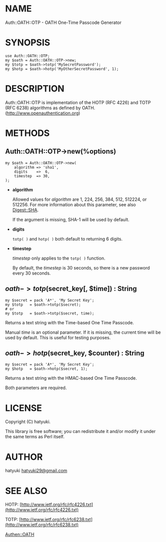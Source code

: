 # NAME

Auth::OATH::OTP - OATH One-Time Passcode Generator

# SYNOPSIS

    use Auth::OATH::OTP;
    my $oath = Auth::OATH::OTP->new;
    my $totp = $oath->totp('MySecretPassword');
    my $hotp = $oath->hotp('MyOtherSecretPassword', 1);

# DESCRIPTION

Auth::OATH::OTP is implementation of the HOTP (RFC 4226) and TOTP (RFC 6238)
algorithms as defined by OATH. (http://www.openauthentication.org)

# METHODS

## __Auth::OATH::OTP->new(%options)__

    my $oath = Auth::OATH::OTP->new(
        algorithm => 'sha1',
        digits    =>  6,
        timestep  => 30,
    );

- __algorithm__

    Allowed values for _algorithm_ are 1, 224, 256, 384, 512, 512224, or 512256.
    For more information about this parameter, see also [Digest::SHA](http://search.cpan.org/perldoc?Digest::SHA).

    If the argument is missing, SHA-1 will be used by default.

- __digits__

    `totp( )` and `hotp( )` both default to returning 6 digits.

- __timestep__

    _timestep_ only applies to the `totp( )` function.

    By default, the _timestep_ is 30 seconds, so there is a new password every 30 seconds.

## __$oath->totp($secret\_key\[, $time\]) : String__

    my $secret = pack 'A*', 'My Secret Key';
    my $totp   = $oath->totp($secret);
    # or
    my $totp   = $oath->totp($secret, time);

Returns a text string with the Time-based One Time Passcode.

Manual _time_ is an optional parameter.
If it is missing, the current time will be used by default.
This is useful for testing purposes.

## __$oath->hotp($secret\_key, $counter) : String__

    my $secret = pack 'A*', 'My Secret Key';
    my $hotp   = $oath->hotp($secret, 1);

Returns a text string with the HMAC-based One Time Passcode.

Both parameters are required.

# LICENSE

Copyright (C) hatyuki.

This library is free software; you can redistribute it and/or modify
it under the same terms as Perl itself.

# AUTHOR

hatyuki <hatyuki29@gmail.com>

# SEE ALSO

HOTP: [http://www.ietf.org/rfc/rfc4226.txt](http://www.ietf.org/rfc/rfc4226.txt)

TOTP: [http://www.ietf.org/rfc/rfc6238.txt](http://www.ietf.org/rfc/rfc6238.txt)

[Authen::OATH](http://search.cpan.org/perldoc?Authen::OATH)
